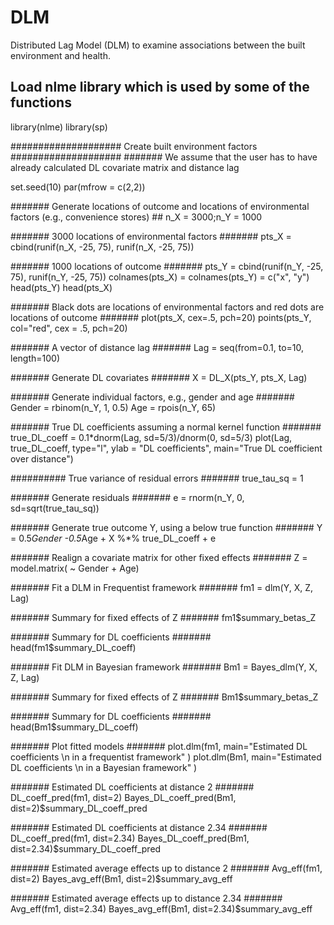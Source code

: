 # DLM
Distributed Lag Model (DLM) to examine associations between the built environment and health.


## Load nlme library which is used by some of the functions
library(nlme)
library(sp)


#################### Create built environment factors ####################
####### We assume that the user has to have already calculated DL covariate matrix and distance lag

set.seed(10)
par(mfrow = c(2,2))

####### Generate locations of outcome and locations of environmental factors (e.g., convenience stores) ##
n_X = 3000;n_Y = 1000

####### 3000 locations of environmental factors #######
pts_X = cbind(runif(n_X, -25, 75), runif(n_X, -25, 75)) 

####### 1000 locations of outcome #######
pts_Y = cbind(runif(n_Y, -25, 75), runif(n_Y, -25, 75)) 
colnames(pts_X) = colnames(pts_Y) = c("x", "y") 
head(pts_Y)
head(pts_X)

####### Black dots are locations of environmental factors and red dots are locations of outcome #######
plot(pts_X, cex=.5, pch=20)
points(pts_Y, col="red", cex = .5, pch=20)

####### A vector of distance lag #######
Lag = seq(from=0.1, to=10, length=100)

####### Generate DL covariates #######
X = DL_X(pts_Y, pts_X, Lag)

####### Generate individual factors, e.g., gender and age #######
Gender = rbinom(n_Y, 1, 0.5)
Age = rpois(n_Y, 65)

####### True DL coefficients assuming a normal kernel function #######
true_DL_coeff = 0.1*dnorm(Lag, sd=5/3)/dnorm(0, sd=5/3)
plot(Lag, true_DL_coeff, type="l", ylab = "DL coefficients", main="True DL coefficient over distance")

########## True variance of residual errors #######
true_tau_sq = 1

####### Generate residuals #######
e = rnorm(n_Y, 0, sd=sqrt(true_tau_sq))

####### Generate true outcome Y, using a below true function #######
Y = 0.5*Gender -0.5*Age + X %*% true_DL_coeff + e

####### Realign a covariate matrix for other fixed effects #######
Z = model.matrix( ~ Gender + Age)   

####### Fit a DLM in Frequentist framework #######
fm1 = dlm(Y, X, Z, Lag)

####### Summary for fixed effects of Z #######
fm1$summary_betas_Z 			

####### Summary for DL coefficients #######
head(fm1$summary_DL_coeff) 			

####### Fit DLM in Bayesian framework #######
Bm1 = Bayes_dlm(Y, X, Z, Lag)

####### Summary for fixed effects of Z #######
Bm1$summary_betas_Z  			

####### Summary for DL coefficients #######
head(Bm1$summary_DL_coeff) 			

####### Plot fitted models #######
plot.dlm(fm1, main="Estimated DL coefficients \n in a frequentist framework" )
plot.dlm(Bm1, main="Estimated DL coefficients \n in a Bayesian framework" )

####### Estimated DL coefficients at distance 2 #######
DL_coeff_pred(fm1, dist=2)
Bayes_DL_coeff_pred(Bm1, dist=2)$summary_DL_coeff_pred

####### Estimated DL coefficients at distance 2.34 #######
DL_coeff_pred(fm1, dist=2.34)
Bayes_DL_coeff_pred(Bm1, dist=2.34)$summary_DL_coeff_pred

####### Estimated average effects up to distance 2 #######
Avg_eff(fm1, dist=2)
Bayes_avg_eff(Bm1, dist=2)$summary_avg_eff

####### Estimated average effects up to distance 2.34 #######
Avg_eff(fm1, dist=2.34)
Bayes_avg_eff(Bm1, dist=2.34)$summary_avg_eff

